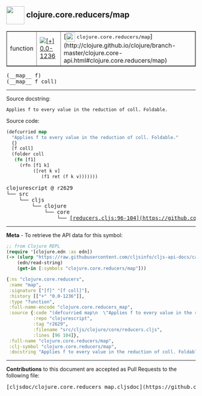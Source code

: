 ## <img width="48px" valign="middle" src="http://i.imgur.com/Hi20huC.png"> clojure.core.reducers/map

 <table border="1">
<tr>

<td>function</td>
<td><a href="https://github.com/cljsinfo/cljs-api-docs/tree/0.0-1236"><img valign="middle" alt="[+] 0.0-1236" src="https://img.shields.io/badge/+-0.0--1236-lightgrey.svg"></a> </td>
<td>
[<img height="24px" valign="middle" src="http://i.imgur.com/1GjPKvB.png"> <samp>clojure.core.reducers/map</samp>](http://clojure.github.io/clojure/branch-master/clojure.core-api.html#clojure.core.reducers/map)
</td>
</tr>
</table>

 <samp>
(__map__ f)<br>
</samp>
 <samp>
(__map__ f coll)<br>
</samp>

---




Source docstring:

```
Applies f to every value in the reduction of coll. Foldable.
```

Source code:

```clj
(defcurried map
  "Applies f to every value in the reduction of coll. Foldable."
  {}
  [f coll]
  (folder coll
   (fn [f1]
     (rfn [f1 k]
          ([ret k v]
             (f1 ret (f k v)))))))
```

 <pre>
clojurescript @ r2629
└── src
    └── cljs
        └── clojure
            └── core
                └── <ins>[reducers.cljs:96-104](https://github.com/clojure/clojurescript/blob/r2629/src/cljs/clojure/core/reducers.cljs#L96-L104)</ins>
</pre>


---

__Meta__ - To retrieve the API data for this symbol:

```clj
;; from Clojure REPL
(require '[clojure.edn :as edn])
(-> (slurp "https://raw.githubusercontent.com/cljsinfo/cljs-api-docs/catalog/cljs-api.edn")
    (edn/read-string)
    (get-in [:symbols "clojure.core.reducers/map"]))
```

```clj
{:ns "clojure.core.reducers",
 :name "map",
 :signature ["[f]" "[f coll]"],
 :history [["+" "0.0-1236"]],
 :type "function",
 :full-name-encode "clojure.core.reducers_map",
 :source {:code "(defcurried map\n  \"Applies f to every value in the reduction of coll. Foldable.\"\n  {}\n  [f coll]\n  (folder coll\n   (fn [f1]\n     (rfn [f1 k]\n          ([ret k v]\n             (f1 ret (f k v)))))))",
          :repo "clojurescript",
          :tag "r2629",
          :filename "src/cljs/clojure/core/reducers.cljs",
          :lines [96 104]},
 :full-name "clojure.core.reducers/map",
 :clj-symbol "clojure.core.reducers/map",
 :docstring "Applies f to every value in the reduction of coll. Foldable."}

```

---

__Contributions__ to this document are accepted as Pull Requests to the following file:

 <pre>
[cljsdoc/clojure.core.reducers_map.cljsdoc](https://github.com/cljsinfo/cljs-api-docs/blob/master/cljsdoc/clojure.core.reducers_map.cljsdoc)
</pre>

